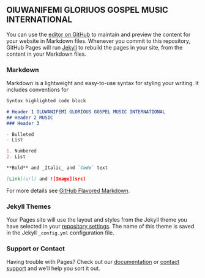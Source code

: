 ## OlUWANIFEMI GLORIUOS GOSPEL MUSIC INTERNATIONAL
You can use the [editor on GitHub](https://github.com/OluwanifemiGloriousGospelMusic/oluwahifemi.github.io/edit/main/README.md) to maintain and preview the content for your website in Markdown files.
<meta property="fb:pages" content="111638900246534" />
Whenever you commit to this repository, GitHub Pages will run [Jekyll](https://jekyllrb.com/) to rebuild the pages in your site, from the content in your Markdown files.

### Markdown

Markdown is a lightweight and easy-to-use syntax for styling your writing. It includes conventions for

```markdown
Syntax highlighted code block

# Header 1 OLUWANIFEMI GLORIOUS GOSPEL MUSIC INTERNATIONAL
## Header 2 MUSIC
### Header 3

- Bulleted
- List

1. Numbered
2. List

**Bold** and _Italic_ and `Code` text

[Link](url) and ![Image](src)
```

For more details see [GitHub Flavored Markdown](https://guides.github.com/features/mastering-markdown/).

### Jekyll Themes

Your Pages site will use the layout and styles from the Jekyll theme you have selected in your [repository settings](https://github.com/OluwanifemiGloriousGospelMusic/oluwahifemi.github.io/settings/pages). The name of this theme is saved in the Jekyll `_config.yml` configuration file.

### Support or Contact

Having trouble with Pages? Check out our [documentation](https://docs.github.com/categories/github-pages-basics/) or [contact support](https://support.github.com/contact) and we’ll help you sort it out.
